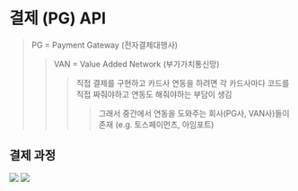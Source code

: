 # 결제 (PG) API

> PG = Payment Gateway (전자결제대행사)
>
> > VAN = Value Added Network (부가가치통신망)
> >
> > > 직접 결제를 구현하고 카드사 연동을 하려면 각 카드사마다 코드를 직접 짜줘야하고 연동도 해줘야하는 부담이 생김
> > >
> > > > 그래서 중간에서 연동을 도와주는 회사(PG사, VAN사)들이 존재 (e.g. 토스페이먼츠, 아임포트)

## 결제 과정

![](/img/pg.png)
![](/img/pg2.png)
